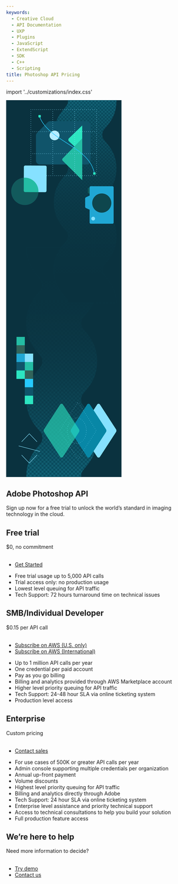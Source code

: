 ```yaml
---
keywords:
  - Creative Cloud
  - API Documentation
  - UXP
  - Plugins
  - JavaScript
  - ExtendScript
  - SDK
  - C++
  - Scripting
title: Photoshop API Pricing
---
```


import '../customizations/index.css'

<Hero class="custom-height" slots="image, heading, text" variant="fullwidth" background="rgb(12, 50, 63)"/>

![](images/Adobe_io_illustration_banner_3x.png)

## Adobe Photoshop API

Sign up now for a free trial to unlock the world’s standard in imaging technology in the cloud. 


<TextBlock class="custom-text" slots="heading, text1, text2, midbuttons, bullet" width="33%" />

## Free trial

$0, no commitment<br /><br />

<div class="custom-text-sub"></div>

* [Get Started](../signup/?ref=signup)

- Free trial usage up to 5,000 API calls
- Trial access only: no production usage
- Lowest level queuing for API traffic
- Tech Support: 72 hours turnaround time on technical issues

<TextBlock class="custom-text" slots="heading, text1, text2, midbuttons, bullet" width="33%" />

## SMB/Individual Developer

$0.15 per API call<br /><br />

<div class="custom-text-sub"></div>

* [Subscribe on AWS (U.S. only)](https://aws.amazon.com/marketplace/pp/prodview-uv7tqlk5idzpg?sr=0-1&ref_=beagle&applicationId=AWS-Marketplace-Console)
* [Subscribe on AWS (International)](https://aws.amazon.com/marketplace/pp/prodview-w4klf4hkd6mqq?sr=0-4&ref_=beagle&applicationId=AWS-Marketplace-Console)

- Up to 1 million API calls per year
- One credential per paid account
- Pay as you go billing
- Billing and analytics provided through AWS Marketplace account
- Higher level priority queuing for API traffic
- Tech Support: 24-48 hour SLA via online ticketing system
- Production level access

<TextBlock class="custom-text" slots="heading, text1, text2, midbuttons, bullet" width="33%" />

## Enterprise

Custom pricing<br /><br />

<div class="custom-text-sub"></div>

* [Contact sales](../signup/?ref=contactsales)

- For use cases of 500K or greater API calls per year
- Admin console supporting multiple credentials per organization
- Annual up-front payment
- Volume discounts
- Highest level priority queuing for API traffic
- Billing and analytics directly through Adobe
- Tech Support: 24 hour SLA via online ticketing system
- Enterprise level assistance and priority technical support
- Access to technical consultations to help you build your solution
- Full production feature access

<TextBlock slots="heading, text, buttons" theme="dark" isCentered/>

## We’re here to help

Need more information to decide? <br/><br/>

* [Try demo](demo.md)
* [Contact us](https://psd-services.zendesk.com/hc/en-us/requests/new)
